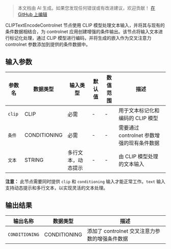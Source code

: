 > 本文档由 AI 生成。如果您发现任何错误或有改进建议，欢迎贡献！ [在 GitHub 上编辑](https://github.com/Comfy-Org/embedded-docs/blob/main/comfyui_embedded_docs/docs/CLIPTextEncodeControlnet/zh.md)

CLIPTextEncodeControlnet 节点使用 CLIP 模型处理文本输入，并将其与现有的条件数据相结合，为 controlnet 应用创建增强的条件输出。该节点将输入文本进行标记化处理，通过 CLIP 模型进行编码，并将生成的嵌入作为交叉注意力 controlnet 参数添加到提供的条件数据中。

## 输入参数

| 参数名 | 数据类型 | 输入类型 | 默认值 | 数值范围 | 描述 |
|-----------|-----------|------------|---------|-------|-------------|
| `clip` | CLIP | 必需 | - | - | 用于文本标记化和编码的 CLIP 模型 |
| `条件` | CONDITIONING | 必需 | - | - | 需要通过 controlnet 参数增强的现有条件数据 |
| `文本` | STRING | 多行文本，动态提示 | - | - | 由 CLIP 模型处理的文本输入 |

**注意：** 此节点需要同时提供 `clip` 和 `conditioning` 输入才能正常工作。`text` 输入支持动态提示和多行文本，以实现灵活的文本处理。

## 输出结果

| 输出名称 | 数据类型 | 描述 |
|-------------|-----------|-------------|
| `CONDITIONING` | CONDITIONING | 添加了 controlnet 交叉注意力参数的增强条件数据 |
